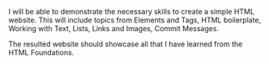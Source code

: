 I will be able to demonstrate the necessary skills to create a simple HTML website.
This will include topics from Elements and Tags, HTML boilerplate, Working with Text,
Lists, Links and Images, Commit Messages.

The resulted website should showcase all that I have learned from the HTML Foundations.